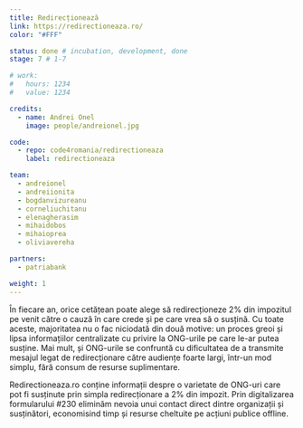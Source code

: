```yaml
---
title: Redirecționează
link: https://redirectioneaza.ro/
color: "#FFF"

status: done # incubation, development, done
stage: 7 # 1-7

# work:
#   hours: 1234
#   value: 1234

credits:
  - name: Andrei Onel
    image: people/andreionel.jpg

code:
  - repo: code4romania/redirectioneaza
    label: redirectioneaza

team:
  - andreionel
  - andreiionita
  - bogdanvizureanu
  - corneliuchitanu
  - elenagherasim
  - mihaidobos
  - mihaioprea
  - oliviavereha

partners:
  - patriabank

weight: 1
---
```

În fiecare an, orice cetățean poate alege să redirecționeze 2% din impozitul pe venit către o cauză în care crede și pe care vrea să o susțină. Cu toate aceste, majoritatea nu o fac niciodată din două motive: un proces greoi și lipsa informațiilor centralizate cu privire la ONG-urile pe care le-ar putea susține. Mai mult, și ONG-urile se confruntă cu dificultatea de a transmite mesajul legat de redirecționare către audiențe foarte largi, într-un mod simplu, fără consum de resurse suplimentare. 

Redirectioneaza.ro conține informații despre o varietate de ONG-uri care pot fi susținute prin simpla redirecționare a 2% din impozit. Prin digitalizarea formularului #230 eliminăm nevoia unui contact direct dintre organizații și susținători, economisind timp și resurse cheltuite pe acțiuni publice offline.
